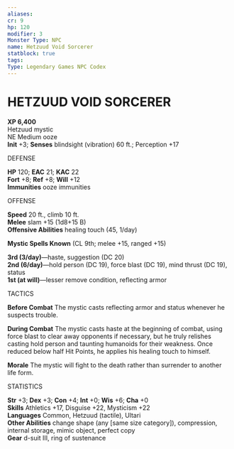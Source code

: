 ```yaml
---
aliases: 
cr: 9
hp: 120
modifier: 3
Monster Type: NPC
name: Hetzuud Void Sorcerer
statblock: true
tags: 
Type: Legendary Games NPC Codex
---
```

# HETZUUD VOID SORCERER


**XP 6,400**  
Hetzuud mystic  
NE Medium ooze  
**Init** +3; **Senses** blindsight (vibration) 60 ft.; Perception +17

DEFENSE

**HP** 120; **EAC** 21; **KAC** 22  
**Fort** +8; **Ref** +8; **Will** +12  
**Immunities** ooze immunities

OFFENSE

**Speed** 20 ft., climb 10 ft.  
**Melee** slam +15 (1d8+15 B)  
**Offensive Abilities** healing touch (45, 1/day)

**Mystic Spells Known** (CL 9th; melee +15, ranged +15)

**3rd (3/day)**—haste, suggestion (DC 20)  
**2nd (6/day)**—hold person (DC 19), force blast (DC 19), mind thrust (DC 19), status  
**1st (at will)**—lesser remove condition, reflecting armor

TACTICS

**Before Combat** The mystic casts reflecting armor and status whenever he suspects trouble.

**During Combat** The mystic casts haste at the beginning of combat, using force blast to clear away opponents if necessary, but he truly relishes casting hold person and taunting humanoids for their weakness. Once reduced below half Hit Points, he applies his healing touch to himself.

**Morale** The mystic will fight to the death rather than surrender to another life form.

STATISTICS

**Str** +3; **Dex** +3; **Con** +4; **Int** +0; **Wis** +6; **Cha** +0  
**Skills** Athletics +17, Disguise +22, Mysticism +22  
**Languages** Common, Hetzuud (tactile), Ultari  
**Other Abilities** change shape (any \[same size category\]), compression, internal storage, mimic object, perfect copy  
**Gear** d-suit III, ring of sustenance


